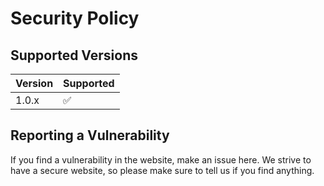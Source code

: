 # Security Policy

## Supported Versions


| Version | Supported          |
| ------- | ------------------ |
| 1.0.x   | :white_check_mark: |


## Reporting a Vulnerability

If you find a vulnerability in the website, make an issue here. We strive to have a secure website, so please make sure to tell us if you find anything. 
